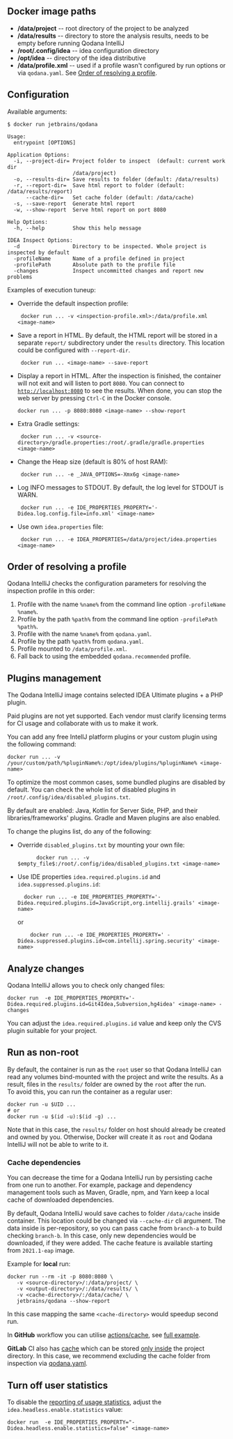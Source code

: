 [//]: # (title: Docker Image Paths and Configuration Options)

## Docker image paths

- **/data/project**       -- root directory of the project to be analyzed
- **/data/results**       -- directory to store the analysis results, needs to be empty before running Qodana IntelliJ
- **/root/.config/idea**  -- idea configuration directory
- **/opt/idea**           -- directory of the idea distributive
- **/data/profile.xml**   -- used if a profile wasn't configured by run options or via `qodana.yaml`. See [Order of resolving a profile](#Order+of+resolving+a+profile).

## Configuration

Available arguments:

```shell
$ docker run jetbrains/qodana

Usage:
  entrypoint [OPTIONS]

Application Options:
  -i, --project-dir= Project folder to inspect  (default: current work dir
                     /data/project)
  -o, --results-dir= Save results to folder (default: /data/results)
  -r, --report-dir=  Save html report to folder (default: /data/results/report)
      --cache-dir=   Set cache folder (default: /data/cache)
  -s, --save-report  Generate html report
  -w, --show-report  Serve html report on port 8080

Help Options:
  -h, --help         Show this help message

IDEA Inspect Options:
  -d                 Directory to be inspected. Whole project is inspected by default
  -profileName       Name of a profile defined in project
  -profilePath       Absolute path to the profile file
  -changes           Inspect uncommitted changes and report new problems
```

Examples of execution tuneup:

- Override the default inspection profile:

  ```shell
   docker run ... -v <inspection-profile.xml>:/data/profile.xml <image-name>
   ```

- Save a report in HTML. By default, the HTML report will be stored in a separate `report/` subdirectory under the `results` directory. This location could be configured with `--report-dir`.

  ```shell
   docker run ... <image-name> --save-report
   ```

- Display a report in HTML. After the inspection is finished, the container will not exit and will listen to port `8080`. You can connect to [`http://localhost:8080`](http://localhost:8080) to see the results. When done, you can stop the web server by pressing `Ctrl-C` in the Docker console.

   ```shell
   docker run ... -p 8080:8080 <image-name> --show-report
   ```

- Extra Gradle settings:

  ```shell
   docker run ... -v <source-directory>/gradle.properties:/root/.gradle/gradle.properties <image-name>
   ```

- Change the Heap size (default is 80% of host RAM):

  ```shell
   docker run ... -e _JAVA_OPTIONS=-Xmx6g <image-name>
   ```

- Log INFO messages to STDOUT. By default, the log level for STDOUT is WARN.

  ```shell
   docker run ... -e IDE_PROPERTIES_PROPERTY='-Didea.log.config.file=info.xml' <image-name>
   ```

- Use own `idea.properties` file:

  ```shell
   docker run ... -e IDEA_PROPERTIES=/data/project/idea.properties <image-name>
   ```


## Order of resolving a profile

Qodana IntelliJ checks the configuration parameters for resolving the inspection profile in this order:
1. Profile with the name `%name%` from the command line option `-profileName %name%`.
2. Profile by the path `%path%` from the command line option `-profilePath %path%`.
3. Profile with the name `%name%` from `qodana.yaml`.
4. Profile by the path `%path%` from `qodana.yaml`.
5. Profile mounted to `/data/profile.xml`.
6. Fall back to using the embedded `qodana.recommended` profile.

## Plugins management

The Qodana IntelliJ image contains selected IDEA Ultimate plugins + a PHP plugin.

Paid plugins are not yet supported. Each vendor must clarify licensing terms for CI usage and collaborate with us to make it work.

You can add any free IntellJ platform plugins or your custom plugin using the following command:

```shell
docker run ... -v /your/custom/path/%pluginName%:/opt/idea/plugins/%pluginName% <image-name>
```

To optimize the most common cases, some bundled plugins are disabled by default. You can check the whole list of disabled plugins in `/root/.config/idea/disabled_plugins.txt`.

By default are enabled: Java, Kotlin for Server Side, PHP, and their libraries/frameworks' plugins. Gradle and Maven plugins are also enabled.

To change the plugins list, do any of the following:
- Override `disabled_plugins.txt` by mounting your own file:

  ```shell
        docker run ... -v $empty_file$:/root/.config/idea/disabled_plugins.txt <image-name>
    ```
- Use IDE properties `idea.required.plugins.id` and `idea.suppressed.plugins.id`:

  ```shell
    docker run ... -e IDE_PROPERTIES_PROPERTY='-Didea.required.plugins.id=JavaScript,org.intellij.grails' <image-name> 
    ```
  or

    ```shell
        docker run ... -e IDE_PROPERTIES_PROPERTY=' -Didea.suppressed.plugins.id=com.intellij.spring.security' <image-name> 
    ```

## Analyze changes

Qodana IntelliJ allows you to check only changed files:

```shell
docker run  -e IDE_PROPERTIES_PROPERTY='-Didea.required.plugins.id=Git4Idea,Subversion,hg4idea' <image-name> -changes
```

You can adjust the `idea.required.plugins.id` value and keep only the CVS plugin suitable for your project.

## Run as non-root

By default, the container is run as the `root` user so that Qodana IntelliJ can read any volumes bind-mounted with the project and write the results. As a result, files in the `results/` folder are owned by the `root` after the run.  
To avoid this, you can run the container as a regular user:

```shell
docker run -u $UID ...
# or
docker run -u $(id -u):$(id -g) ...
```

Note that in this case, the `results/` folder on host should already be created and owned by you. Otherwise, Docker will create it as `root` and Qodana IntelliJ will not be able to write to it.

### Cache dependencies

You can decrease the time for a Qodana IntelliJ run by persisting cache from one run to another. For example, package and dependency management tools such as Maven, Gradle, npm, and Yarn keep a local cache of downloaded dependencies.

By default, Qodana IntelliJ  would save caches to folder `/data/cache` inside container. This location could be changed via `--cache-dir` cli argument. The data inside is per-repository, so you can pass cache from `branch-a` to build checking `branch-b`. In this case, only new dependencies would be downloaded, if they were added. The cache feature is available starting from `2021.1-eap` image.

Example for **local** run:
   ```
   docker run --rm -it -p 8080:8080 \
      -v <source-directory>/:/data/project/ \
      -v <output-directory>/:/data/results/ \
      -v <cache-directory>/:/data/cache/ \
      jetbrains/qodana --show-report
   ```
In this case mapping the same `<cache-directory>` would speedup second run.

In **GitHub** workflow you can utilise [actions/cache](https://docs.github.com/en/actions/guides/caching-dependencies-to-speed-up-workflows), see [full example](qodana-intellij-docker-readme.md#Run+analysis+in+CI).

**GitLab** CI also has [cache](https://docs.gitlab.com/ee/ci/caching/) which can be stored [only inside](https://docs.gitlab.com/ee/ci/yaml/README.html#cachepaths) the project directory. In this case, we recommend excluding the cache folder from inspection via [qodana.yaml](qodana-yaml.md#exclude-paths).

## Turn off user statistics

To disable the [reporting of usage statistics](qodana-intellij-docker-readme.md#Usage+statistics), adjust the `idea.headless.enable.statistics` value:

```shell
docker run  -e IDE_PROPERTIES_PROPERTY="-Didea.headless.enable.statistics=false" <image-name> 
```
